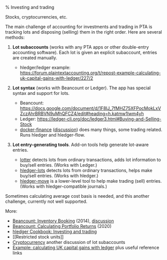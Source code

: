 % Investing and trading

Stocks, cryptocurrencies, etc.

The main challenge of accounting for investments and trading in PTA is tracking lots and disposing (selling) them in the right order.
Here are several methods:

1. **Lot subaccounts** (works with any PTA apps or other double-entry accounting software). 
   Each lot is given an explicit subaccount, entries are created manually.
   - hledger/ledger example: https://forum.plaintextaccounting.org/t/repost-example-calculating-uk-capital-gains-with-ledger/227/2

2. **Lot syntax** (works with Beancount or Ledger).
   The app has special syntax and support for lots.
   - Beancount: https://docs.google.com/document/d/1F8IJ_7fMHZ75XFPocMokLxVZczAhrBRBVN9uMhQFCZ4/edit#heading=h.katmw1lwm4yh
   - Ledger: https://ledger-cli.org/doc/ledger3.html#Buying-and-Selling-Stock
   - [docker-finance](https://gitea.com/EvergreenCrypto/docker-finance) 
     ([discussion](https://forum.plaintextaccounting.org/t/docker-finance-modern-accounting-for-the-power-user/189)) 
     does many things, some trading related. Runs hledger and hledger-flow.

3. **Lot entry-generating tools**.
   Add-on tools help generate lot-aware entries.
   - [lotter](https://src.d10.dev/lotter/doc/tip/README.md) detects lots from ordinary transactions, adds lot information to buy/sell entries. (Works with Ledger.)
   - [hledger-lots](https://github.com/edkedk99/hledger-lots) detects lots from ordinary transactions, helps make buy/sell entries. (Works with hledger.)
   - [hledger-move](https://hledger.org/scripts.html#hledger-move) is a lower-level tool to help make trading (sell) entries. (Works with hledger-compatible journals.)

Sometimes calculating average cost basis is needed, and this another challenge, currently not well supported.

More:

- [Beancount: Inventory Booking](https://docs.google.com/document/d/1F8IJ_7fMHZ75XFPocMokLxVZczAhrBRBVN9uMhQFCZ4) (2014), [discussion](https://groups.google.com/forum/#!searchin/ledger-cli/inventory/ledger-cli/aQvbjTZa7HE/x3KNPteJWPsJ)
- [Beancount: Calculating Portfolio Returns](http://furius.ca/beancount/doc/returns) (2020)
- [hledger Cookbook: Investing and trading](https://hledger.org/cookbook.html#investing-and-trading)
- [[Restricted stock units]]
- [Cryptocurrency](https://forum.plaintextaccounting.org/t/cryptocurrency/37) another discussion of lot subaccounts
- [Example: calculating UK capital gains with ledger](https://forum.plaintextaccounting.org/t/repost-example-calculating-uk-capital-gains-with-ledger/227) plus useful reference links
